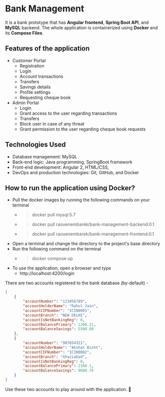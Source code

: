 # Bank Management
It is a bank prototype that has <b>Angular frontend</b>, <b>Spring Boot API</b>, and <b>MySQL</b> backend. 
The whole application is containerized using <b>Docker</b> and its <b>Compose Files</b>.

## Features of the application
- Customer Portal
  - Registration
  - Login
  - Account transactions
  - Transfers
  - Savings details
  - Profile settings
  - Requesting cheque book
- Admin Portal
  - Login
  - Grant access to the user regarding transactions
  - Transfers
  - Block user in case of any threat
  - Grant permission to the user regarding cheque book requests

## Technologies Used
- Database management: MySQL
- Back-end logic: Java programming, SpringBoot framework
- Front-end development: Angular 2, HTML/CSS,
- DevOps and production technologies: Git, GitHub, and Docker

## How to run the application using Docker?
- Pull the docker images by running the following commands on your terminal
  - > docker pull mysql:5.7
  - > docker pull raouenembarek/bank-management-backend:0.1
  - > docker pull raouenembarek/bank-management-frontend:0.1
- Open a terminal and change the directory to the project's base directory
- Run the following command on the terminal
  - > docker compose up
- To use the application, open a browser and type
  - http://localhost:4200/login


There are two accounts registered to the bank database (by-default) -
```json
[
	{
		"accountNumber": "123456789",
		"accountHolderName": "Rahul Jain",
		"accountCIFNumber": "ICIN0001",
		"accountBranch": "NEW DELHI",
		"accountIsNetBankingReg": 0,
		"accountBalancePrimary": 1200.21,
		"accountBalanceSavings": 5500.88
	},
	{
		"accountNumber": "987654321",
		"accountHolderName": "Akshat Bisht",
		"accountCIFNumber": "ICIN0002",
		"accountBranch": "Ghaziabad",
		"accountIsNetBankingReg": 0,
		"accountBalancePrimary": 2100.1,
		"accountBalanceSavings": 9600.76
	}
]
```
Use these two accounts to play around with the application. 🤝